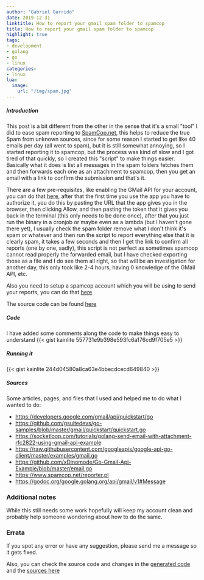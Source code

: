 ```yaml
---
author: "Gabriel Garrido"
date: 2019-12-31
linktitle: How to report your gmail spam folder to spamcop
title: How to report your gmail spam folder to spamcop
highlight: true
tags:
- development
- golang
- go
- linux
categories:
- linux
lua:
  image:
    url: "/img/spam.jpg"
---
```


##### **Introduction**
This post is a bit different from the other in the sense that it's a small "tool" I did to ease spam reporting to [SpamCop.net](https://www.spamcop.net/), this helps to reduce the true Spam from unknown sources, since for some reason I started to get like 40 emails per day (all went to spam), but it is still somewhat annoying, so I started reporting it to spamcop, but the process was kind of slow and I got tired of that quickly, so I created this "script" to make things easier. Basically what it does is list all messages in the spam folders fetches them and then forwards each one as an attachment to spamcop, then you get an email with a link to confirm the submission and that's it.

There are a few pre-requisites, like enabling the GMail API for your account, you can do that [here](https://developers.google.com/gmail/api/quickstart/go#step_1_turn_on_the), after that the first time you use the app you have to authorize it, you do this by pasting the URL that the app gives you in the browser, then clicking Allow, and then pasting the token that it gives you back in the terminal (this only needs to be done once), after that you just run the binary in a cronjob or maybe even as a lambda (but I haven't gone there yet), I usually check the spam folder remove what I don't think it's spam or whatever and then run the script to report everything else that it is clearly spam, it takes a few seconds and then I get the link to confirm all reports (one by one, sadly), this script is not perfect as sometimes spamcop cannot read properly the forwarded email, but I have checked exporting those as a file and I do see them all right, so that will be an investigation for another day, this only took like 2-4 hours, having 0 knowledge of the GMail API, etc.

Also you need to setup a spamcop account which you will be using to send your reports, you can do that [here](https://www.spamcop.net/anonsignup.shtml)

The source code can be found [here](https://github.com/kainlite/spamcop)

##### **Code**
I have added some comments along the code to make things easy to understand
{{< gist kainlite 557731e9b398e593fc6a176cd9f705e5 >}}

##### **Running it**
{{< gist kainlite 244d04580a8ca63e4bbecdcecd649840 >}}

##### **Sources**
Some articles, pages, and files that I used and helped me to do what I wanted to do:

- https://developers.google.com/gmail/api/quickstart/go
- https://github.com/gsuitedevs/go-samples/blob/master/gmail/quickstart/quickstart.go
- https://socketloop.com/tutorials/golang-send-email-with-attachment-rfc2822-using-gmail-api-example
- https://raw.githubusercontent.com/googleapis/google-api-go-client/master/examples/gmail.go
- https://github.com/xDinomode/Go-Gmail-Api-Example/blob/master/email.go
- https://www.spamcop.net/reporter.pl
- https://godoc.org/google.golang.org/api/gmail/v1#Message

### Additional notes
While this still needs some work hopefully will keep my account clean and probably help someone wondering about how to do the same.

### Errata
If you spot any error or have any suggestion, please send me a message so it gets fixed.

Also, you can check the source code and changes in the [generated code](https://github.com/kainlite/kainlite.github.io) and the [sources here](https://github.com/kainlite/blog)
